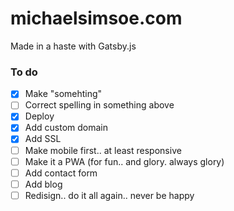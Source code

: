 # michaelsimsoe.com
Made in a haste with Gatsby.js

### To do

- [x] Make "somehting"
- [ ] Correct spelling in something above
- [x] Deploy
- [x] Add custom domain
- [x] Add SSL
- [ ] Make mobile first.. at least responsive
- [ ] Make it a PWA (for fun.. and glory. always glory)
- [ ] Add contact form
- [ ] Add blog
- [ ] Redisign.. do it all again.. never be happy